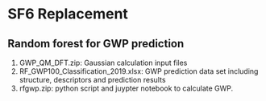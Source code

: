 # SF6 Replacement
<h2>Random forest for GWP prediction</h2>
<ol>
    <li>GWP_QM_DFT.zip: Gaussian calculation input files</li>
    <li>RF_GWP100_Classification_2019.xlsx: GWP prediction data set including structure, descriptors and prediction results</li>
    <li>rfgwp.zip: python script and juypter notebook to calculate GWP.</li>
</ol>
